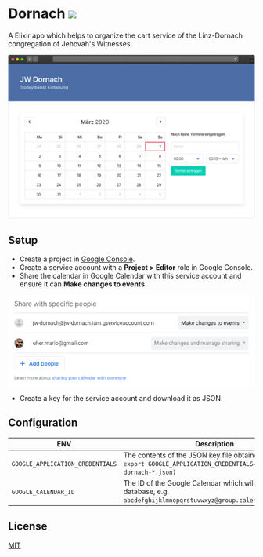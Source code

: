 # Dornach ![](https://img.shields.io/github/workflow/status/ream88/jw-dornach/CI)

A Elixir app which helps to organize the cart service of the Linz-Dornach
congregation of Jehovah's Witnesses.

![](./.github/screenshot.png)

## Setup

- Create a project in [Google Console](https://console.cloud.google.com).
- Create a service account with a **Project > Editor** role in Google Console.
- Share the calendar in Google Calendar with this service account and ensure it
  can **Make changes to events**.

![](./.github/google-calendar.png)

- Create a key for the service account and download it as JSON.

## Configuration

| ENV                              | Description                                                                                                                |
|----------------------------------|----------------------------------------------------------------------------------------------------------------------------|
| `GOOGLE_APPLICATION_CREDENTIALS` | The contents of the JSON key file obtained above, e.g. `export GOOGLE_APPLICATION_CREDENTIALS=$(cat jw-dornach-*.json)`    |
| `GOOGLE_CALENDAR_ID`             | The ID of the Google Calendar which will work as the database, e.g. `abcdefghijklmnopqrstuvwxyz@group.calendar.google.com` |

## License

[MIT](./LICENSE.md)
